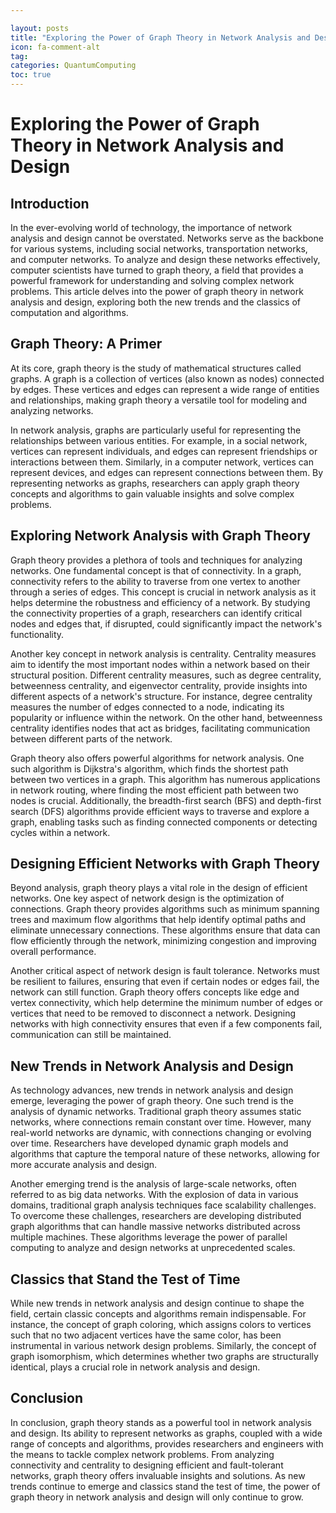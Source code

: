 ```yaml
---

layout: posts
title: "Exploring the Power of Graph Theory in Network Analysis and Design"
icon: fa-comment-alt
tag:      
categories: QuantumComputing
toc: true
---
```




# Exploring the Power of Graph Theory in Network Analysis and Design

## Introduction

In the ever-evolving world of technology, the importance of network analysis and design cannot be overstated. Networks serve as the backbone for various systems, including social networks, transportation networks, and computer networks. To analyze and design these networks effectively, computer scientists have turned to graph theory, a field that provides a powerful framework for understanding and solving complex network problems. This article delves into the power of graph theory in network analysis and design, exploring both the new trends and the classics of computation and algorithms.

## Graph Theory: A Primer

At its core, graph theory is the study of mathematical structures called graphs. A graph is a collection of vertices (also known as nodes) connected by edges. These vertices and edges can represent a wide range of entities and relationships, making graph theory a versatile tool for modeling and analyzing networks.

In network analysis, graphs are particularly useful for representing the relationships between various entities. For example, in a social network, vertices can represent individuals, and edges can represent friendships or interactions between them. Similarly, in a computer network, vertices can represent devices, and edges can represent connections between them. By representing networks as graphs, researchers can apply graph theory concepts and algorithms to gain valuable insights and solve complex problems.

## Exploring Network Analysis with Graph Theory

Graph theory provides a plethora of tools and techniques for analyzing networks. One fundamental concept is that of connectivity. In a graph, connectivity refers to the ability to traverse from one vertex to another through a series of edges. This concept is crucial in network analysis as it helps determine the robustness and efficiency of a network. By studying the connectivity properties of a graph, researchers can identify critical nodes and edges that, if disrupted, could significantly impact the network's functionality.

Another key concept in network analysis is centrality. Centrality measures aim to identify the most important nodes within a network based on their structural position. Different centrality measures, such as degree centrality, betweenness centrality, and eigenvector centrality, provide insights into different aspects of a network's structure. For instance, degree centrality measures the number of edges connected to a node, indicating its popularity or influence within the network. On the other hand, betweenness centrality identifies nodes that act as bridges, facilitating communication between different parts of the network.

Graph theory also offers powerful algorithms for network analysis. One such algorithm is Dijkstra's algorithm, which finds the shortest path between two vertices in a graph. This algorithm has numerous applications in network routing, where finding the most efficient path between two nodes is crucial. Additionally, the breadth-first search (BFS) and depth-first search (DFS) algorithms provide efficient ways to traverse and explore a graph, enabling tasks such as finding connected components or detecting cycles within a network.

## Designing Efficient Networks with Graph Theory

Beyond analysis, graph theory plays a vital role in the design of efficient networks. One key aspect of network design is the optimization of connections. Graph theory provides algorithms such as minimum spanning trees and maximum flow algorithms that help identify optimal paths and eliminate unnecessary connections. These algorithms ensure that data can flow efficiently through the network, minimizing congestion and improving overall performance.

Another critical aspect of network design is fault tolerance. Networks must be resilient to failures, ensuring that even if certain nodes or edges fail, the network can still function. Graph theory offers concepts like edge and vertex connectivity, which help determine the minimum number of edges or vertices that need to be removed to disconnect a network. Designing networks with high connectivity ensures that even if a few components fail, communication can still be maintained.

## New Trends in Network Analysis and Design

As technology advances, new trends in network analysis and design emerge, leveraging the power of graph theory. One such trend is the analysis of dynamic networks. Traditional graph theory assumes static networks, where connections remain constant over time. However, many real-world networks are dynamic, with connections changing or evolving over time. Researchers have developed dynamic graph models and algorithms that capture the temporal nature of these networks, allowing for more accurate analysis and design.

Another emerging trend is the analysis of large-scale networks, often referred to as big data networks. With the explosion of data in various domains, traditional graph analysis techniques face scalability challenges. To overcome these challenges, researchers are developing distributed graph algorithms that can handle massive networks distributed across multiple machines. These algorithms leverage the power of parallel computing to analyze and design networks at unprecedented scales.

## Classics that Stand the Test of Time

While new trends in network analysis and design continue to shape the field, certain classic concepts and algorithms remain indispensable. For instance, the concept of graph coloring, which assigns colors to vertices such that no two adjacent vertices have the same color, has been instrumental in various network design problems. Similarly, the concept of graph isomorphism, which determines whether two graphs are structurally identical, plays a crucial role in network analysis and design.

## Conclusion

In conclusion, graph theory stands as a powerful tool in network analysis and design. Its ability to represent networks as graphs, coupled with a wide range of concepts and algorithms, provides researchers and engineers with the means to tackle complex network problems. From analyzing connectivity and centrality to designing efficient and fault-tolerant networks, graph theory offers invaluable insights and solutions. As new trends continue to emerge and classics stand the test of time, the power of graph theory in network analysis and design will only continue to grow.